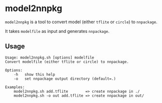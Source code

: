 # model2nnpkg

`model2nnpkg` is a tool to convert model (either `tflite` or `circle`) to `nnpackage`.

It takes `modelfile` as input and generates `nnpackage`.

## Usage

```
Usage: model2nnpkg.sh [options] modelfile
Convert modelfile (either tflite or circle) to nnpackage.

Options:
    -h   show this help
    -o   set nnpackage output directory (default=.)

Examples:
    model2nnpkg.sh add.tflite        => create nnpackage in ./
    model2nnpkg.sh -o out add.tflite => create nnpackage in out/

```
